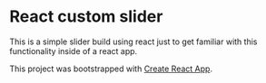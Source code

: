 # React custom slider

This is a simple slider build using react just to get familiar with this functionality inside of a react app.

This project was bootstrapped with [Create React App](https://github.com/facebook/create-react-app).
